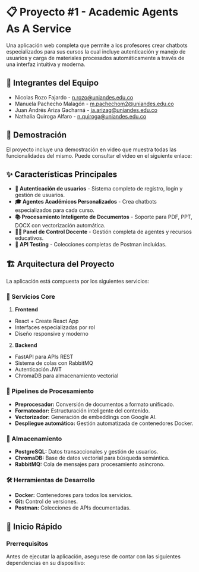 # 📋 Proyecto #1 - Academic Agents As A Service

Una aplicación web completa que permite a los profesores crear chatbots especializados para sus cursos la cual incluye autenticación y manejo de usuarios y carga de materiales procesados automáticamente a través de una interfaz intuitiva y moderna.

## 👥 Integrantes del Equipo

- Nicolas Rozo Fajardo - n.rozo@uniandes.edu.co
- Manuela Pachecho Malagón - m.pachechom2@uniandes.edu.co
- Juan Andrés Ariza Gacharná - ja.arizag@uniandes.edu.co
- Nathalia Quiroga Alfaro - n.quiroga@uniandes.edu.co

## 🎥 Demostración

El proyecto incluye una demostración en video que muestra todas las funcionalidades del mismo. Puede consultar el video en el siguiente enlace:

## ✨ Características Principales

- **🔐 Autenticación de usuarios** - Sistema completo de registro, login y gestión de usuarios.
- **🎓 Agentes Académicos Personalizados** - Crea chatbots especializados para cada curso.
- **📚 Procesamiento Inteligente de Documentos** - Soporte para PDF, PPT, DOCX con vectorización automática.
- **👨‍🏫 Panel de Control Docente** - Gestión completa de agentes y recursos educativos.
- **🧪 API Testing** - Colecciones completas de Postman incluidas.

## 🏗️ Arquitectura del Proyecto

La aplicación está compuesta por los siguientes servicios:

### 🎯 Servicios Core
1. **Frontend**

- React + Create React App
- Interfaces especializadas por rol
- Diseño responsive y moderno

2. **Backend**

- FastAPI para APIs REST
- Sistema de colas con RabbitMQ
- Autenticación JWT
- ChromaDB para almacenamiento vectorial

### 🔄 Pipelines de Procesamiento
- **Preprocesador:** Conversión de documentos a formato unificado.
- **Formateador:** Estructuración inteligente del contenido.
- **Vectorizador:** Generación de embeddings con Google AI.
- **Despliegue automático:** Gestión automatizada de contenedores Docker.

### 💾 Almacenamiento
- **PostgreSQL:** Datos transaccionales y gestión de usuarios.
- **ChromaDB:** Base de datos vectorial para búsqueda semántica.
- **RabbitMQ:** Cola de mensajes para procesamiento asíncrono.

### 🛠️ Herramientas de Desarrollo
- **Docker:** Contenedores para todos los servicios.
- **Git:** Control de versiones.
- **Postman:** Colecciones de APIs documentadas.

## 🚀 Inicio Rápido

### Prerrequisitos

Antes de ejecutar la aplicación, asegurese de contar con las siguientes dependencias en su dispositivo:


